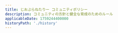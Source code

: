 ```yaml
---
title: じおぷらねたりー コミュニティポリシー
description: コミュニティの方針と健全な育成のためのルール
applicableDate: 1759244400000
historyPath: './history'
---
```

<!-- @include: ./1759244400.md -->
